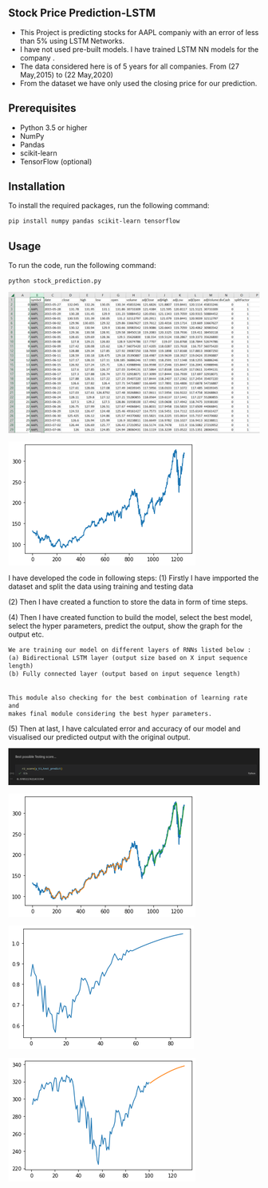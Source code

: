 ## Stock Price Prediction-LSTM

- This Project is predicting stocks for AAPL companiy with an error of less than 5% using LSTM Networks.
- I have not used pre-built models. I have trained LSTM NN models for the company .
- The data considered here is of 5 years for all companies. From (27 May,2015) to (22 May,2020)
- From the dataset we have only used the closing price for our prediction.

## Prerequisites
- Python 3.5 or higher
- NumPy
- Pandas
- scikit-learn
- TensorFlow (optional)

## Installation

To install the required packages, run the following command:

```sh
pip install numpy pandas scikit-learn tensorflow
```

## Usage

To run the code, run the following command:
```sh
python stock_prediction.py
```

![Dataset](images/dataset1.png)

![Closing Prices](images/dataset.png)

I have developed the code in following steps:
(1) Firstly I have impported the dataset and split the data using training and testing data

(2) Then I have created a function to store the data in form of time steps.

(4) Then I have created function to 
	build the model, select the best model, select the hyper parameters, predict the output,
	show the graph for the output etc.
	

 	We are training our model on different layers of RNNs listed below : 
	(a) Bidirectional LSTM layer (output size based on X input sequence length)
    (b) Fully connected layer (output based on input sequence length)
   	

    This module also checking for the best combination of learning rate and 
    makes final module considering the best hyper parameters.


(5) Then at last, I have calculated error and accuracy of our model and visualised our predicted output with the original output.

![Accuracy](images/accuracy.png)

![Final output](images/final.png)

![Stock Predictions](images/result.png)

![Stock Predictions](images/predicted.png)

